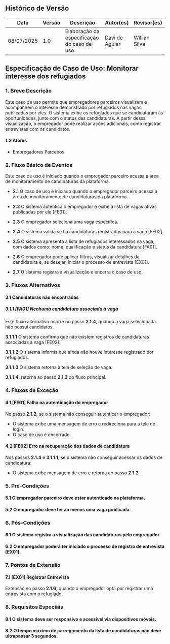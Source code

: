 ## Histórico de Versão
Data     | Versão | Descrição | Autor(es) | Revisor(es)
-------- | ------ | --------- | ----- | ---------
08/07/2025 | 1.0 | Elaboração da especificação do caso de uso | Davi de Aguiar | Willian Silva |

## Especificação de Caso de Uso: Monitorar interesse dos refugiados

### 1. Breve Descrição
Este caso de uso permite que empregadores parceiros visualizem e acompanhem o interesse demonstrado por refugiados nas vagas publicadas por eles. O sistema exibe os refugiados que se candidataram às oportunidades, junto com o status das candidaturas. A partir dessa visualização, o empregador pode realizar ações adicionais, como registrar entrevistas com os candidatos.

#### 1.2 Atores
- Empregadores Parceiros

### 2. Fluxo Básico de Eventos
Este caso de uso é iniciado quando o empregador parceiro acessa a área de monitoramento de candidaturas da plataforma.

- **2.1** O caso de uso é iniciado quando o empregador parceiro acessa a área de monitoramento de candidaturas da plataforma.

- **2.2** O sistema autentica o empregador e exibe a lista de vagas ativas publicadas por ele [FE01].

- **2.3** O empregador seleciona uma vaga específica.

- **2.4** O sistema valida se há candidaturas registradas para a vaga [FE02].

- **2.5** O sistema apresenta a lista de refugiados interessados na vaga, com dados como: nome, qualificação e status da candidatura [FA01].

- **2.6** O empregador pode aplicar filtros, visualizar detalhes da candidatura e, se desejar, iniciar o processo de entrevista [EX01].

- **2.7** O sistema registra a visualização e encerra o caso de uso.

### 3. Fluxos Alternativos

#### 3.1 Candidaturas não encontradas

##### 3.1.1 [FA01] Nenhuma candidatura associada à vaga  
Este fluxo alternativo ocorre no passo **2.1.4**, quando a vaga selecionada não possui candidatos.

**3.1.1.1** O sistema confirma que não existem registros de candidaturas associadas à vaga [FE02].

**3.1.1.2** O sistema informa que ainda não houve interesse registrado por refugiados.

**3.1.1.3** O sistema retorna à tela de seleção de vaga.

**3.1.1.4**: retorna ao passo **2.1.3** do fluxo principal.

### 4. Fluxos de Exceção

#### 4.1 [FE01] Falha na autenticação do empregador  
No passo **2.1.2**, se o sistema não conseguir autenticar o empregador: 

- O sistema exibe uma mensagem de erro e redireciona para a tela de login.  
- O caso de uso é encerrado.

#### 4.2 [FE02] Erro na recuperação dos dados de candidatura  
Nos passos **2.1.4** e **3.1.1.1**, se o sistema não conseguir acessar os dados de candidatura:  

- O sistema exibe mensagem de erro e retorna ao passo **2.1.2**.

### 5. Pré-Condições

#### 5.1 O empregador parceiro deve estar autenticado na plataforma.  
#### 5.2 O empregador deve ter ao menos uma vaga publicada.

### 6. Pós-Condições

#### 6.1 O sistema registra a visualização das candidaturas pelo empregador.  
#### 6.2 O empregador poderá ter iniciado o processo de registro de entrevista [EX01].



### 7. Pontos de Extensão

#### 7.1 [EX01] Registrar Entrevista  
Extensão no passo **2.1.6**, quando o empregador opta por registrar uma entrevista com o refugiado.

### 8. Requisitos Especiais

#### 8.1 O sistema deve ser responsivo e acessível via dispositivos móveis.  
#### 8.2 O tempo máximo de carregamento da lista de candidaturas não deve ultrapassar 3 segundos. 